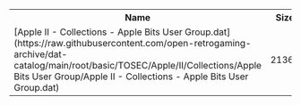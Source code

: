 <table>
<tr><th>Name</th><th>Size</th></tr>
<tr><td>[Apple II - Collections - Apple Bits User Group.dat](https://raw.githubusercontent.com/open-retrogaming-archive/dat-catalog/main/root/basic/TOSEC/Apple/II/Collections/Apple Bits User Group/Apple II - Collections - Apple Bits User Group.dat)</td><td>21365</td></tr>
</table>
